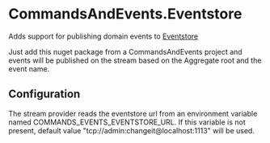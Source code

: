 ﻿# CommandsAndEvents.Eventstore

Adds support for publishing domain events to [Eventstore](https://eventstore.org/)

Just add this nuget package from a CommandsAndEvents project and events will be published
on the stream based on the Aggregate root and the event name.

## Configuration
The stream provider reads the eventstore url from an environment variable named COMMANDS_EVENTS_EVENTSTORE_URL.
If this variable is not present, default value "tcp://admin:changeit@localhost:1113" will be used.
